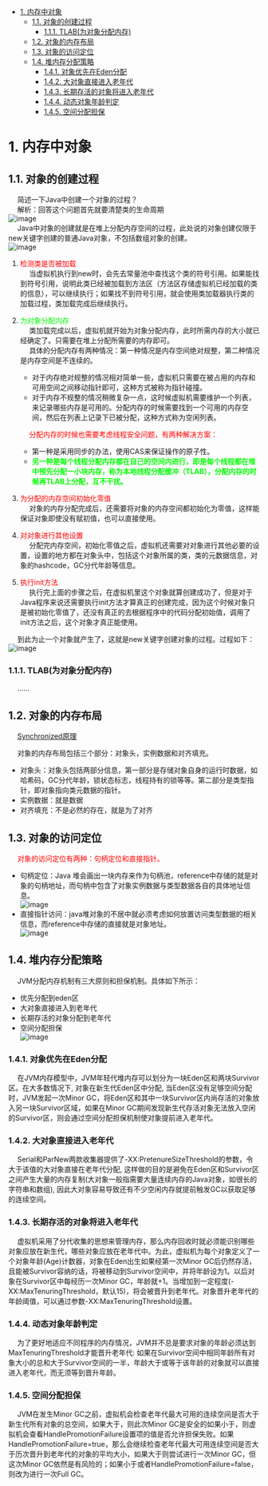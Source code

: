 
<!-- TOC -->

- [1. 内存中对象](#1-内存中对象)
    - [1.1. 对象的创建过程](#11-对象的创建过程)
        - [1.1.1. TLAB(为对象分配内存)](#111-tlab为对象分配内存)
    - [1.2. 对象的内存布局](#12-对象的内存布局)
    - [1.3. 对象的访问定位](#13-对象的访问定位)
    - [1.4. 堆内存分配策略](#14-堆内存分配策略)
        - [1.4.1. 对象优先在Eden分配](#141-对象优先在eden分配)
        - [1.4.2. 大对象直接进入老年代](#142-大对象直接进入老年代)
        - [1.4.3. 长期存活的对象将进入老年代](#143-长期存活的对象将进入老年代)
        - [1.4.4. 动态对象年龄判定](#144-动态对象年龄判定)
        - [1.4.5. 空间分配担保](#145-空间分配担保)

<!-- /TOC -->

# 1. 内存中对象  
## 1.1. 对象的创建过程  
&emsp; 简述一下Java中创建一个对象的过程？  
&emsp; 解析：回答这个问题首先就要清楚类的生命周期  
![image](https://gitee.com/wt1814/pic-host/raw/master/images/java/JVM/JVM-5.png)  
&emsp; Java中对象的创建就是在堆上分配内存空间的过程，此处说的对象创建仅限于new关键字创建的普通Java对象，不包括数组对象的创建。  
![image](https://gitee.com/wt1814/pic-host/raw/master/images/java/JVM/JVM-61.png)  
1. <font color = "red">检测类是否被加载</font>  
&emsp; 当虚拟机执行到new时，会先去常量池中查找这个类的符号引用。如果能找到符号引用，说明此类已经被加载到方法区（方法区存储虚拟机已经加载的类的信息），可以继续执行；如果找不到符号引用，就会使用类加载器执行类的加载过程，类加载完成后继续执行。  
2. <font color = "lime">为对象分配内存</font>  
&emsp; 类加载完成以后，虚拟机就开始为对象分配内存，此时所需内存的大小就已经确定了。只需要在堆上分配所需要的内存即可。  
    &emsp; 具体的分配内存有两种情况：第一种情况是内存空间绝对规整，第二种情况是内存空间是不连续的。  

    * 对于内存绝对规整的情况相对简单一些，虚拟机只需要在被占用的内存和可用空间之间移动指针即可，这种方式被称为指针碰撞。  
    * 对于内存不规整的情况稍微复杂一点，这时候虚拟机需要维护一个列表，来记录哪些内存是可用的。分配内存的时候需要找到一个可用的内存空间，然后在列表上记录下已被分配，这种方式称为空闲列表。  
        
    &emsp; <font color = "red">分配内存的时候也需要考虑线程安全问题，有两种解决方案：</font>  

    * 第一种是采用同步的办法，使用CAS来保证操作的原子性。
    * **<font color = "lime">另一种是每个线程分配内存都在自己的空间内进行，即是每个线程都在堆中预先分配一小块内存，称为本地线程分配缓冲（TLAB），分配内存的时候再TLAB上分配，互不干扰。</font>**
3. <font color = "red">为分配的内存空间初始化零值</font>  
&emsp; 对象的内存分配完成后，还需要将对象的内存空间都初始化为零值，这样能保证对象即使没有赋初值，也可以直接使用。  
4. <font color = "red">对对象进行其他设置</font>  
&emsp; 分配完内存空间，初始化零值之后，虚拟机还需要对对象进行其他必要的设置，设置的地方都在对象头中，包括这个对象所属的类，类的元数据信息，对象的hashcode，GC分代年龄等信息。  
5. <font color = "red">执行init方法</font>  
&emsp; 执行完上面的步骤之后，在虚拟机里这个对象就算创建成功了，但是对于Java程序来说还需要执行init方法才算真正的创建完成，因为这个时候对象只是被初始化零值了，还没有真正的去根据程序中的代码分配初始值，调用了init方法之后，这个对象才真正能使用。  

&emsp; 到此为止一个对象就产生了，这就是new关键字创建对象的过程。过程如下：  
![image](https://gitee.com/wt1814/pic-host/raw/master/images/java/JVM/JVM-60.png)  

### 1.1.1. TLAB(为对象分配内存)  
&emsp; ......
<!-- 
https://blog.csdn.net/xiaomingdetianxia/article/details/77688945
https://www.jianshu.com/p/8be816cbb5ed

https://mp.weixin.qq.com/s/jPIHNsQwiYNCRUQt1qXR6Q
https://mp.weixin.qq.com/s/fyorrpT5-hFpIS5aEDNjZA
https://mp.weixin.qq.com/s/WVGZIBXsIVYPMfhkqToh_Q
-->

## 1.2. 对象的内存布局  
<!--
 JOL：分析Java对象的内存布局 
https://mp.weixin.qq.com/s/wsgxJSpEbY3yrmL9mDC2sw
-->
&emsp; [Synchronized原理](/docs/java/concurrent/SynPrinciple.md)  

&emsp; 对象的内存布局包括三个部分：对象头，实例数据和对齐填充。

* 对象头：对象头包括两部分信息，第一部分是存储对象自身的运行时数据，如哈希码，GC分代年龄，锁状态标志，线程持有的锁等等。第二部分是类型指针，即对象指向类元数据的指针。  
* 实例数据：就是数据  
* 对齐填充：不是必然的存在，就是为了对齐  

## 1.3. 对象的访问定位  
&emsp; <font color = "red">对象的访问定位有两种：句柄定位和直接指针。</font>  

* 句柄定位：Java 堆会画出一块内存来作为句柄池，reference中存储的就是对象的句柄地址，而句柄中包含了对象实例数据与类型数据各自的具体地址信息。  
![image](https://gitee.com/wt1814/pic-host/raw/master/images/java/JVM/JVM-58.png)  
* 直接指针访问：java堆对象的不居中就必须考虑如何放置访问类型数据的相关信息，而reference中存储的直接就是对象地址。  
![image](https://gitee.com/wt1814/pic-host/raw/master/images/java/JVM/JVM-59.png)  

## 1.4. 堆内存分配策略  
&emsp; JVM分配内存机制有三大原则和担保机制。具体如下所示：  

* 优先分配到eden区
* 大对象直接进入到老年代
* 长期存活的对象分配到老年代
* 空间分配担保  
![image](https://gitee.com/wt1814/pic-host/raw/master/images/java/JVM/JVM-79.png)  

### 1.4.1. 对象优先在Eden分配  
&emsp; 在JVM内存模型中，JVM年轻代堆内存可以划分为一块Eden区和两块Survivor区。在大多数情况下, 对象在新生代Eden区中分配, 当Eden区没有足够空间分配时，JVM发起一次Minor GC，将Eden区和其中一块Survivor区内尚存活的对象放入另一块Survivor区域，如果在Minor GC期间发现新生代存活对象无法放入空闲的Survivor区，则会通过空间分配担保机制使对象提前进入老年代。  

### 1.4.2. 大对象直接进入老年代  
&emsp; Serial和ParNew两款收集器提供了-XX:PretenureSizeThreshold的参数，令大于该值的大对象直接在老年代分配, 这样做的目的是避免在Eden区和Survivor区之间产生大量的内存复制(大对象一般指需要大量连续内存的Java对象，如很长的字符串和数组), 因此大对象容易导致还有不少空闲内存就提前触发GC以获取足够的连续空间。  

### 1.4.3. 长期存活的对象将进入老年代  
&emsp; 虚拟机采用了分代收集的思想来管理内存，那么内存回收时就必须能识别哪些对象应放在新生代，哪些对象应放在老年代中。为此，虚拟机为每个对象定义了一个对象年龄(Age)计数器，对象在Eden出生如果经第一次Minor GC后仍然存活，且能被Survivor容纳的话，将被移动到Survivor空间中，并将年龄设为1。以后对象在Survivor区中每经历一次Minor GC，年龄就+1。当增加到一定程度(-XX:MaxTenuringThreshold，默认15)，将会被晋升到老年代。对象晋升老年代的年龄阈值，可以通过参数-XX:MaxTenuringThreshold设置。  

### 1.4.4. 动态对象年龄判定  
&emsp; 为了更好地适应不同程序的内存情况，JVM并不总是要求对象的年龄必须达到MaxTenuringThreshold才能晋升老年代: 如果在Survivor空间中相同年龄所有对象大小的总和大于Survivor空间的一半，年龄大于或等于该年龄的对象就可以直接进入老年代，而无须等到晋升年龄。  

### 1.4.5. 空间分配担保  
&emsp; JVM在发生Minor GC之前，虚拟机会检查老年代最大可用的连续空间是否大于新生代所有对象的总空间，如果大于，则此次Minor GC是安全的如果小于，则虚拟机会查看HandlePromotionFailure设置项的值是否允许担保失败。如果HandlePromotionFailure=true，那么会继续检查老年代最大可用连续空间是否大于历次晋升到老年代的对象的平均大小，如果大于则尝试进行一次Minor GC，但这次Minor GC依然是有风险的；如果小于或者HandlePromotionFailure=false，则改为进行一次Full GC。  

<!-- 
2.2. 内存分配方式  
&emsp; 分配方式有“指针碰撞”和“空闲列表”两种，选择哪种分配方式由Java堆是否规整决定，而Java堆是否规整又由所采用的垃圾收集器是否带有压缩整理功能决定，即取决于GC收集器的算法是"标记-清除"，还是"标记-整理"（也称作"标记-压缩"），值得注意的是，复制算法内存也是规整的。  

2.2.1. 指针碰撞  
&emsp; 假设Java堆中内存是绝对规整的，所有用过的内存都放一边，空闲的内存放另一边，中间放着一个指针作为分界点的指示器，所分配内存就仅仅是把哪个指针向空闲空间那边挪动一段与对象大小相等的举例，这种分配方案就叫指针碰撞。  

2.2.2. 空闲列表  
&emsp; 有一个列表，其中记录中哪些内存块可用，在分配的时候从列表中找到一块足够大的空间划分给对象实例，然后更新列表中的记录。这就叫做空闲列表。  

2.3. ※※※内存分配并发问题  
&emsp; 问题产生：空闲列表中一块内存被分配后，还未更新空闲列表时，另一对象请求分配该地址。线程不安全。虚拟机采用两种方式来保证线程安全：  
&emsp; CAS（乐观锁）+失败重试：虚拟机采用CAS配上失败重试的方式保证更新操作的原子性。  
&emsp; TLAB：为每一个线程预先在Eden区分配一块儿内存，JVM在给线程中的对象分配内存时，首先在TLAB分配，当对象大于TLAB中的剩余内存或TLAB的内存已用尽时，再采用上述的CAS进行内存分配。  
-->